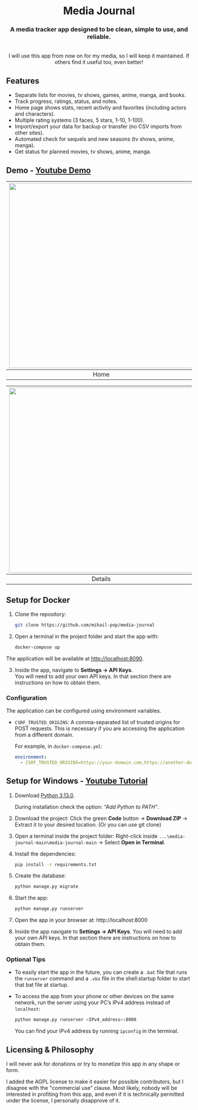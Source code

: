 <h1 align="center">Media Journal</h1>

<h3 align="center">
  A media tracker app designed to be clean, simple to use, and reliable.
</h3>
<br/>

<div align="center"> I will use this app from now on for my media, so I will keep it maintained. If others find it useful too, even better! </div>


## Features

- Separate lists for movies, tv shows, games, anime, manga, and books.
- Track progress, ratings, status, and notes.
- Home page shows stats, recent activity and favorites (including actors and characters).
- Multiple rating systems (3 faces, 5 stars, 1-10, 1-100).
- Import/export your data for backup or transfer (no CSV imports from other sites).
- Automated check for sequels and new seasons (tv shows, anime, manga).
- Get status for planned movies, tv shows, anime, manga.

## Demo - [Youtube Demo](https://youtu.be/85DY-WM6cI4?si=u7q5AAbQnWaxTuQN)
| <img src="https://github.com/user-attachments/assets/0265ea9e-6404-4958-82c6-4318ecdeb848" width="500" /> | <img src="https://github.com/user-attachments/assets/2dcedab4-696b-47b5-a500-d9a2572dfa52" width="500" /> |
| :-----------------------------------------: | :-----------------------------------------: |
|                 Home                    |               Movies                   |

| <img src="https://github.com/user-attachments/assets/9fe9a252-c403-48c0-8b51-66609fbeb491" width="500" /> | <img src="https://github.com/user-attachments/assets/3d18a302-8d04-4ac9-9897-779bb4460c45" width="500" /> |
| :-----------------------------------------: | :-----------------------------------------: |
|               Details                  |               Edit                   |



## Setup for Docker
1. Clone the repository:
    ```sh
    git clone https://github.com/mihail-pop/media-journal
    ```

2. Open a terminal in the project folder and start the app with:
    ```sh
    docker-compose up
    ```
  The application will be available at [http://localhost:8090](http://localhost:8090).
  
3. Inside the app, navigate to **Settings → API Keys**.  
   You will need to add your own API keys. In that section there are instructions on how to obtain them.

### Configuration

The application can be configured using environment variables.

- `CSRF_TRUSTED_ORIGINS`: A comma-separated list of trusted origins for POST requests. This is necessary if you are accessing the application from a different domain.

  For example, in `docker-compose.yml`:

  ```yaml
  environment:
    - CSRF_TRUSTED_ORIGINS=https://your-domain.com,https://another-domain.com
  ```

## Setup for Windows - [Youtube Tutorial](https://youtu.be/AGMv3L0hziY)

1. Download [Python 3.13.0](https://www.python.org/downloads/release/python-3130/).

   During installation check the option:
   *“Add Python to PATH”*.

2. Download the project:
   Click the green **Code** button → **Download ZIP** → Extract it to your desired location. (Or you can use git clone)

3. Open a terminal inside the project folder:
   Right-click inside `...\media-journal-main\media-journal-main` → Select **Open in Terminal**.

4. Install the dependencies:
   ```sh
   pip install -r requirements.txt
   ```

5. Create the database:
   ```sh
   python manage.py migrate
   ```
6. Start the app:
   ```sh
   python manage.py runserver
   ```
7. Open the app in your browser at: http://localhost:8000
8. Inside the app navigate to **Settings → API Keys**.
   You will need to add your own API keys. In that section there are instructions on how to obtain them.

### Optional Tips

- To easily start the app in the future, you can create a `.bat` file that runs the `runserver` command and a `.vbs` file in the shell:startup folder to start that bat file at startup.

- To access the app from your phone or other devices on the same network, run the server using your PC’s IPv4 address instead of `localhost`:

  ```sh
  python manage.py runserver <IPv4_address>:8000
  ```
   You can find your IPv4 address by running `ipconfig` in the terminal.

## Licensing & Philosophy

I will never ask for donations or try to monetize this app in any shape or form.

I added the AGPL license to make it easier for possible contributors, but I disagree with the "commercial use" clause. Most likely, nobody will be interested in profiting from this app, and even if it is technically permitted under the license, I personally disapprove of it.

